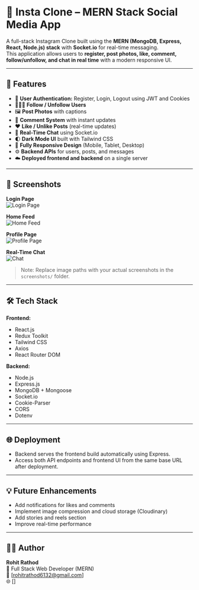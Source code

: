 # 📸 Insta Clone – MERN Stack Social Media App

A full-stack Instagram Clone built using the **MERN (MongoDB, Express, React, Node.js) stack** with **Socket.io** for real-time messaging.  
This application allows users to **register, post photos, like, comment, follow/unfollow, and chat in real time** with a modern responsive UI.

---

## 🚀 Features

- 🔐 **User Authentication:** Register, Login, Logout using JWT and Cookies  
- 🧑‍🤝‍🧑 **Follow / Unfollow Users**  
- 🖼️ **Post Photos** with captions  
- 💬 **Comment System** with instant updates  
- ❤️ **Like / Unlike Posts** (real-time updates)  
- 💬 **Real-Time Chat** using Socket.io  
- 🌓 **Dark Mode UI** built with Tailwind CSS  
- 📱 **Fully Responsive Design** (Mobile, Tablet, Desktop)  
- ⚙️ **Backend APIs** for users, posts, and messages  
- ☁️ **Deployed frontend and backend** on a single server  

---

## 🧩 Screenshots

**Login Page**  
![Login Page](./screenshots/login.png)  

**Home Feed**  
![Home Feed](./screenshots/home.png)  

**Profile Page**  
![Profile Page](./screenshots/profile.png)  

**Real-Time Chat**  
![Chat](./screenshots/chat.png)  

> Note: Replace image paths with your actual screenshots in the `screenshots/` folder.

---

## 🛠️ Tech Stack

**Frontend:**  
- React.js  
- Redux Toolkit  
- Tailwind CSS  
- Axios  
- React Router DOM  

**Backend:**  
- Node.js  
- Express.js  
- MongoDB + Mongoose  
- Socket.io  
- Cookie-Parser  
- CORS  
- Dotenv  

---

## 🌐 Deployment

- Backend serves the frontend build automatically using Express.  
- Access both API endpoints and frontend UI from the same base URL after deployment.

---

## 💡 Future Enhancements

- Add notifications for likes and comments  
- Implement image compression and cloud storage (Cloudinary)  
- Add stories and reels section  
- Improve real-time performance  

---

## 👨‍💻 Author

**Rohit Rathod**  
💼 Full Stack Web Developer (MERN)  
📧 [rohitrathod6132@gmail.com]  
🌐 []
